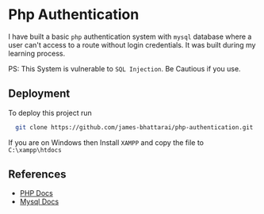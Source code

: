 
# Php Authentication

I have built a basic `php` authentication system with `mysql` database where a user can't access to a route without login credentials. It was built during my learning process.

PS: This System is vulnerable to `SQL Injection`. Be Cautious if you use.

## Deployment

To deploy this project run

```bash
  git clone https://github.com/james-bhattarai/php-authentication.git
```
If you are on Windows then Install `XAMPP` and copy the file to `C:\xampp\htdocs`


## References

- [PHP Docs](https://www.php.net/manual/)
- [Mysql Docs](https://dev.mysql.com/doc/)
